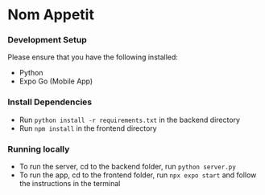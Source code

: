 # Nom Appetit

### Development Setup
Please ensure that you have the following installed:
- Python
- Expo Go (Mobile App)

### Install Dependencies
- Run `python install -r requirements.txt` in the backend directory
- Run `npm install` in the frontend directory

### Running locally
- To run the server, cd to the backend folder, run `python server.py`
- To run the app, cd to the frontend folder, run `npx expo start` and follow the instructions in the terminal

